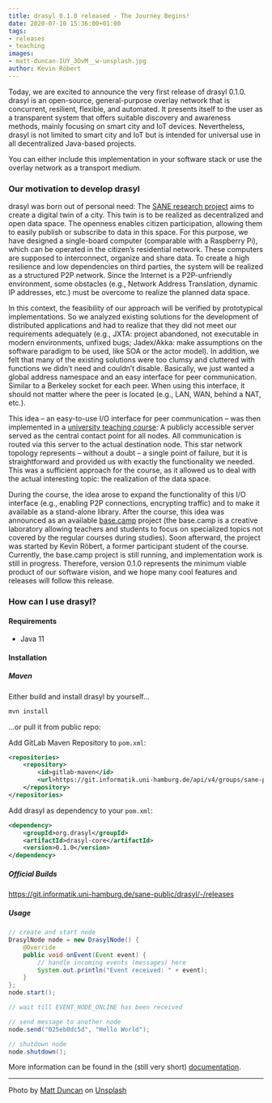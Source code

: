 ```yaml
---
title: drasyl 0.1.0 released - The Journey Begins!
date: 2020-07-10 15:36:00+01:00
tags:
- releases
- teaching
images:
- matt-duncan-IUY_3DvM__w-unsplash.jpg
author: Kevin Röbert
---
```



Today, we are excited to announce the very first release of drasyl 0.1.0.
drasyl is an open-source, general-purpose overlay network that is concurrent, resilient, flexible, and automated. It presents itself to the user as a transparent system that offers suitable discovery and awareness methods, mainly focusing on smart city and IoT devices.
Nevertheless, drasyl is not limited to smart city and IoT but is intended for universal use in all decentralized Java-based projects.

<!--more-->

You can either include this implementation in your software stack or use the overlay network as a transport medium.

### Our motivation to develop drasyl

drasyl was born out of personal need:
The [SANE research project](https://sane.city) aims to create a digital twin of a city. This twin is to be realized as decentralized and open data space. The openness enables citizen participation, allowing them to easily publish or subscribe to data in this space. For this purpose, we have designed a single-board computer (comparable with a Raspberry Pi), which can be operated in the citizen’s residential network. These computers are supposed to interconnect, organize and share data. To create a high resilience and low dependencies on third parties, the system will be realized as a structured P2P network. Since the Internet is a P2P-unfriendly environment, some obstacles (e.g., Network Address Translation, dynamic IP addresses, etc.) must be overcome to realize the planned data space.

In this context, the feasibility of our approach will be verified by prototypical implementations. So we analyzed existing solutions for the development of distributed applications and had to realize that they did not meet our requirements adequately (e.g., JXTA: project abandoned, not executable in modern environments, unfixed bugs; Jadex/Akka: make assumptions on the software paradigm to be used, like SOA or the actor model). In addition, we felt that many of the existing solutions were too clumsy and cluttered with functions we didn’t need and couldn’t disable. Basically, we just wanted a global address namespace and an easy interface for peer communication. Similar to a Berkeley socket for each peer. When using this interface, it should not matter where the peer is located (e.g., LAN, WAN, behind a NAT, etc.).

This idea – an easy-to-use I/O interface for peer communication – was then implemented in a [university teaching course](https://vsis-www.informatik.uni-hamburg.de/vsis/teaching/coursekvv/491): A publicly accessible server served as the central contact point for all nodes. All communication is routed via this server to the actual destination node. This star network topology represents – without a doubt – a single point of failure, but it is straightforward and provided us with exactly the functionality we needed. This was a sufficient approach for the course, as it allowed us to deal with the actual interesting topic: the realization of the data space.

During the course, the idea arose to expand the functionality of this I/O interface (e.g., enabling P2P connections, encrypting traffic) and to make it available as a stand-alone library. After the course, this idea was announced as an available [base.camp](https://www.inf.uni-hamburg.de/en/inst/basecamp.html) project (the base.camp is a creative laboratory allowing teachers and students to focus on specialized topics not covered by the regular courses during studies). Soon afterward, the project was started by Kevin Röbert, a former participant student of the course.
Currently, the base.camp project is still running, and implementation work is still in progress. Therefore, version 0.1.0 represents the minimum viable product of our software vision, and we hope many cool features and releases will follow this release.

### How can I use drasyl?

#### Requirements

* Java 11

#### Installation

##### Maven

Either build and install drasyl by yourself...
```bash
mvn install
```

...or pull it from public repo:

Add GitLab Maven Repository to `pom.xml`:
```xml
<repositories>
    <repository>
        <id>gitlab-maven</id>
        <url>https://git.informatik.uni-hamburg.de/api/v4/groups/sane-public/-/packages/maven</url>
    </repository>
</repositories>
```

Add drasyl as dependency to your `pom.xml`:
```xml
<dependency>
    <groupId>org.drasyl</groupId>
    <artifactId>drasyl-core</artifactId>
    <version>0.1.0</version>
</dependency>
```

##### Official Builds

https://git.informatik.uni-hamburg.de/sane-public/drasyl/-/releases

##### Usage

```java
// create and start node
DrasylNode node = new DrasylNode() {
    @Override
    public void onEvent(Event event) {
        // handle incoming events (messages) here
        System.out.println("Event received: " + event);
    }
};
node.start();

// wait till EVENT_NODE_ONLINE has been received

// send message to another node
node.send("025eb0dc5d", "Hello World");

// shutdown node
node.shutdown();
```

More information can be found in the (still very short) [documentation](https://git.informatik.uni-hamburg.de/sane-public/drasyl/blob/v0.1.0/doc/README.md).

---

Photo by [Matt Duncan](https://unsplash.com/@foxxmd) on [Unsplash](https://unsplash.com/)